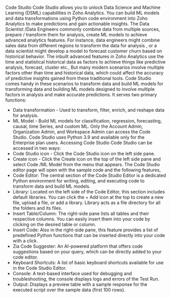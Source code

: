 Code Studio
Code Studio allows you to unlock Data Science and Machine Learning (DSML) capabilities in Zoho Analytics. You can build ML models and data transformations using Python code environment into Zoho Analytics to make predictions and gain actionable insights.
The Data Scientist /Data Engineers commonly combine data from multiple sources, prepare / transform them for analysis, create ML models to achieve advanced analytics features. For instance, data engineers might combine sales data from different regions to transform the data for analysis , or a data scientist might develop a model to forecast customer churn based on historical behavior.
The inbuilt advanced features in Zoho Analytics use the time and statistical historical data as factors to achieve things like predictive analysis, forecast, cluster etc., But many modern scenarios involve multiple factors other than time and historical data, which could affect the accuracy of predictive insights gained from these traditional tools.
Code Studio comes handy in these scenarios to transform data and build ML models for transforming data and building ML models designed to involve multiple factors in analysis and make accurate predictions. It serves two primary functions:
- Data transformation - Used to transform, filter, enrich, and reshape data for analysis.
- ML Model - Build ML models for classification, regression, forecasting, causal, time Series, and custom ML.
Only the Account Admin, Organization Admin, and Workspace Admin can access the Code Studio.
Code Studio uses Python 3.9 and available only for the Enterprise plan users.
Accessing Code Studio
Code Studio can be accessed in two ways:
- Code Studio icon - Click the Code Studio icon on the left side pane.
- Create icon - Click the Create icon on the top of the left side pane and select Code /ML Model from the menu that appears.
The Code Studio editor page will open with the sample code and the following features,
- Code Editor: The central section of the Code Studio Editor is a dedicated Python environment for writing, editing, and executing code to transform data and build ML models.
- Library: Located on the left side of the Code Editor, this section includes default libraries. You can click the + Add icon at the top to create a new file, upload a file, or add a library. Library acts as a file directory for all the folders and its files.
- Insert Table/Column: The right-side pane lists all tables and their respective columns. You can easily insert them into your code by clicking on the desired table or column.
- Insert Code: Also in the right-side pane, this feature provides a list of predefined Python functions that can be inserted directly into your code with a click.
- Zia Code Suggester: An AI-powered platform that offers code suggestions based on your query, which can be directly added to your code editor.
- Keyboard Shortcuts: A list of basic keyboard shortcuts available for use in the Code Studio Editor.
- Console: A text-based interface used for debugging and troubleshooting, the console displays logs and errors of the Test Run.
- Output: Displays a preview table with a sample response for the executed script over the sample data (first 100 rows).